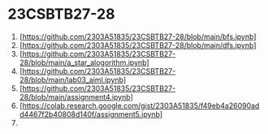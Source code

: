 # 23CSBTB27-28
1. [https://github.com/2303A51835/23CSBTB27-28/blob/main/bfs.ipynb]
2. [https://github.com/2303A51835/23CSBTB27-28/blob/main/dfs.ipynb]
3. [https://github.com/2303A51835/23CSBTB27-28/blob/main/a_star_alogorithm.ipynb]
4. [https://github.com/2303A51835/23CSBTB27-28/blob/main/lab03_aiml.ipynb]
5. [https://github.com/2303A51835/23CSBTB27-28/blob/main/assignment4.ipynb]
6. [https://colab.research.google.com/gist/2303A51835/f49eb4a26090add4467f2b40808d140f/assignment5.ipynb]
7. 
